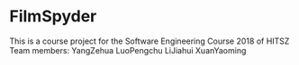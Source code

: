 # FilmSpyder
This is a course project for the Software Engineering Course 2018 of HITSZ
Team members: YangZehua LuoPengchu LiJiahui XuanYaoming
